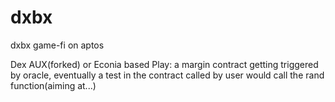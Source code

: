 # dxbx
dxbx game-fi on aptos


Dex AUX(forked) or Econia based 
Play: a margin contract getting triggered by oracle, eventually a test in the contract called by user would call the rand function(aiming at...)

